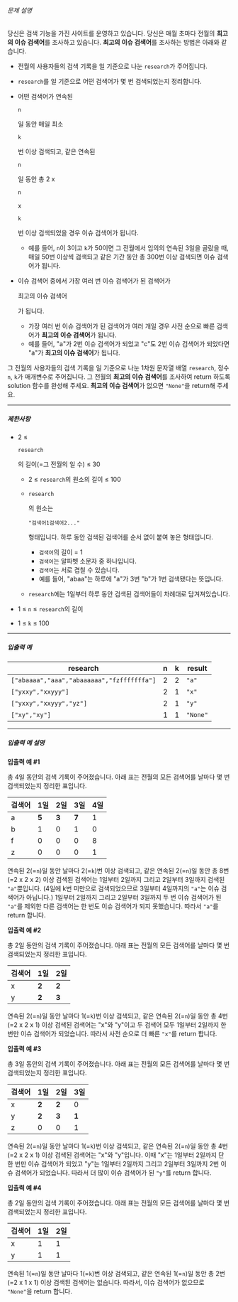 ###### 문제 설명

당신은 검색 기능을 가진 사이트를 운영하고 있습니다. 당신은 매월 초마다 전월의 **최고의 이슈 검색어**를 조사하고 있습니다. **최고의 이슈 검색어**를 조사하는 방법은 아래와 같습니다.

- 전월의 사용자들의 검색 기록을 일 기준으로 나눈 `research`가 주어집니다.

- `research`를 일 기준으로 어떤 검색어가 몇 번 검색되었는지 정리합니다.

- 어떤 검색어가 연속된

   

  ```
  n
  ```

  일 동안 매일 최소

   

  ```
  k
  ```

   

  번 이상 검색되고, 같은 연속된

   

  ```
  n
  ```

  일 동안 총 2 x

   

  ```
  n
  ```

   

  x

   

  ```
  k
  ```

  번 이상 검색되었을 경우 이슈 검색어가 됩니다.

  - 예를 들어, `n`이 3이고 `k`가 50이면 그 전월에서 임의의 연속된 3일을 골랐을 때, 매일 50번 이상씩 검색되고 같은 기간 동안 총 300번 이상 검색되면 이슈 검색어가 됩니다.

- 이슈 검색어 중에서 가장 여러 번 이슈 검색어가 된 검색어가

   

  최고의 이슈 검색어

  가 됩니다.

  - 가장 여러 번 이슈 검색어가 된 검색어가 여러 개일 경우 사전 순으로 빠른 검색어가 **최고의 이슈 검색어**가 됩니다.
  - 예를 들어, "a"가 2번 이슈 검색어가 되었고 "c"도 2번 이슈 검색어가 되었다면 "a"가 **최고의 이슈 검색어**가 됩니다.

그 전월의 사용자들의 검색 기록을 일 기준으로 나눈 1차원 문자열 배열 `research`, 정수 `n`, `k`가 매개변수로 주어집니다. 그 전월의 **최고의 이슈 검색어**를 조사하여 return 하도록 solution 함수를 완성해 주세요. **최고의 이슈 검색어**가 없으면 `"None"`을 return해 주세요.

------

##### 제한사항

- 2 ≤

   

  ```
  research
  ```

  의 길이(=그 전월의 일 수) ≤ 30

  - 2 ≤ `research`의 원소의 길이 ≤ 100

  - ```
    research
    ```

    의 원소는

     

    ```
    "검색어1검색어2..."
    ```

     

    형태입니다. 하루 동안 검색된 검색어를 순서 없이 붙여 놓은 형태입니다.

    - `검색어`의 길이 = 1
    - `검색어`는 알파벳 소문자 중 하나입니다.
    - `검색어`는 서로 겹칠 수 있습니다.
    - 예를 들어, "abaa"는 하루에 "a"가 3번 "b"가 1번 검색됐다는 뜻입니다.

  - `research`에는 1일부터 하루 동안 검색된 검색어들이 차례대로 담겨져있습니다.

- 1 ≤ `n` ≤ `research`의 길이

- 1 ≤ `k` ≤ 100

------

##### 입출력 예

| research                                   | n    | k    | result   |
| ------------------------------------------ | ---- | ---- | -------- |
| `["abaaaa","aaa","abaaaaaa","fzfffffffa"]` | 2    | 2    | `"a"`    |
| `["yxxy","xxyyy"]`                         | 2    | 1    | `"x"`    |
| `["yxxy","xxyyy","yz"]`                    | 2    | 1    | `"y"`    |
| `["xy","xy"]`                              | 1    | 1    | `"None"` |

------

##### 입출력 예 설명

**입출력 예 #1**

총 4일 동안의 검색 기록이 주어졌습니다.
아래 표는 전월의 모든 검색어를 날마다 몇 번 검색되었는지 정리한 표입니다.

| 검색어 | 1일   | 2일   | 3일   | 4일  |
| ------ | ----- | ----- | ----- | ---- |
| a      | **5** | **3** | **7** | 1    |
| b      | 1     | 0     | 1     | 0    |
| f      | 0     | 0     | 0     | 8    |
| z      | 0     | 0     | 0     | 1    |

연속된 2(=`n`)일 동안 날마다 2(=`k`)번 이상 검색되고, 같은 연속된 2(=`n`)일 동안 총 8번(=2 x 2 x 2) 이상 검색된 검색어는 1일부터 2일까지 그리고 2일부터 3일까지 검색된 `"a"`뿐입니다. (4일에 k번 미만으로 검색되었으므로 3일부터 4일까지의 `"a"`는 이슈 검색어가 아닙니다.) 1일부터 2일까지 그리고 2일부터 3일까지 두 번 이슈 검색어가 된 `"a"`를 제외한 다른 검색어는 한 번도 이슈 검색어가 되지 못했습니다.
따라서 `"a"`를 return 합니다.

**입출력 예 #2**

총 2일 동안의 검색 기록이 주어졌습니다.
아래 표는 전월의 모든 검색어를 날마다 몇 번 검색되었는지 정리한 표입니다.

| 검색어 | 1일   | 2일   |
| ------ | ----- | ----- |
| x      | **2** | **2** |
| y      | **2** | **3** |

연속된 2(=`n`)일 동안 날마다 1(=`k`)번 이상 검색되고, 같은 연속된 2(=`n`)일 동안 총 4번(=2 x 2 x 1) 이상 검색된 검색어는 "x"와 "y"이고 두 검색어 모두 1일부터 2일까지 한 번만 이슈 검색어가 되었습니다.
따라서 사전 순으로 더 빠른 `"x"`를 return 합니다.

**입출력 예 #3**

총 3일 동안의 검색 기록이 주어졌습니다.
아래 표는 전월의 모든 검색어를 날마다 몇 번 검색되었는지 정리한 표입니다.

| 검색어 | 1일   | 2일   | 3일   |
| ------ | ----- | ----- | ----- |
| x      | **2** | **2** | 0     |
| y      | **2** | **3** | **1** |
| z      | 0     | 0     | 1     |

연속된 2(=`n`)일 동안 날마다 1(=`k`)번 이상 검색되고, 같은 연속된 2(=`n`)일 동안 총 4번(=2 x 2 x 1) 이상 검색된 검색어는 "x"와 "y"입니다. 이때 "x"는 1일부터 2일까지 단 한 번만 이슈 검색어가 되었고 "y"는 1일부터 2일까지 그리고 2일부터 3일까지 2번 이슈 검색어가 되었습니다.
따라서 더 많이 이슈 검색어가 된 `"y"`를 return 합니다.

**입출력 예 #4**

총 2일 동안의 검색 기록이 주어졌습니다.
아래 표는 전월의 모든 검색어를 날마다 몇 번 검색되었는지 정리한 표입니다.

| 검색어 | 1일  | 2일  |
| ------ | ---- | ---- |
| x      | 1    | 1    |
| y      | 1    | 1    |

연속된 1(=`n`)일 동안 날마다 1(=`k`)번 이상 검색되고, 같은 연속된 1(=`n`)일 동안 총 2번(=2 x 1 x 1) 이상 검색된 검색어는 없습니다.
따라서, 이슈 검색어가 없으므로 `"None"`을 return 합니다.